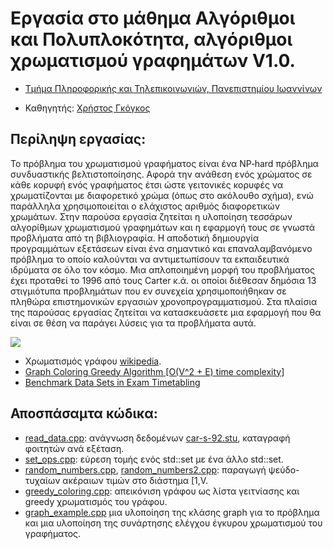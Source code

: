 # Εργασία στο μάθημα Αλγόριθμοι και Πολυπλοκότητα, αλγόριθμοι χρωματισμού γραφημάτων V1.0.

* [Τμήμα Πληροφορικής και Τηλεπικοινωνιών, Πανεπιστημίου Ιωαννίνων](https://www.dit.uoi.gr/)

* Καθηγητής: [Χρήστος Γκόγκος](https://github.com/chgogos)

## Περίληψη εργασίας: 

Το πρόβλημα του χρωματισμού γραφήματος είναι ένα NP‐hard πρόβλημα συνδυαστικής βελτιστοποίησης. Αφορά την ανάθεση ενός χρώματος σε κάθε κορυφή ενός γραφήματος έτσι ώστε γειτονικές κορυφές να χρωματίζονται με διαφορετικό χρώμα (όπως στο ακόλουθο σχήμα), ενώ παράλληλα χρησιμοποιείται ο ελάχιστος αριθμός διαφορετικών χρωμάτων. Στην παρούσα εργασία ζητείται η υλοποίηση τεσσάρων αλγορίθμων χρωματισμού γραφημάτων και η εφαρμογή τους σε γνωστά προβλήματα από τη βιβλιογραφία. Η αποδοτική δημιουργία προγραμμάτων εξετάσεων είναι ένα σημαντικό και επαναλαμβανόμενο πρόβλημα το οποίο καλούνται να αντιμετωπίσουν τα εκπαιδευτικά ιδρύματα σε όλο τον κόσμο. Μια απλοποιημένη μορφή του προβλήματος έχει προταθεί το 1996 από τους Carter κ.ά. οι οποίοι διέθεσαν δημόσια 13 στιγμιότυπα προβλημάτων που εν συνεχεία χρησιμοποιήθηκαν σε πληθώρα επιστημονικών εργασιών χρονοπρογραμματισμού. Στα πλαίσια της παρούσας εργασίας ζητείται να κατασκευάσετε μια εφαρμογή που θα είναι σε θέση να παράγει λύσεις για τα προβλήματα αυτά.

![](https://iq.opengenus.org/content/images/2018/07/gc2.PNG)

* Χρωματισμός γράφου [wikipedia](https://en.wikipedia.org/wiki/Graph_coloring).
* [Graph Coloring Greedy Algorithm [O(V^2 + E) time complexity]](https://iq.opengenus.org/graph-colouring-greedy-algorithm/)
* [Benchmark Data Sets in Exam Timetabling](http://www.asap.cs.nott.ac.uk/external/resources/)

## Αποσπάσαμτα κώδικα: 

* [read_data.cpp](/app/src/read_data.cpp): ανάγνωση δεδομένων [car-s-92.stu](./app/datasets/car-f-92.stu), καταγραφή φοιτητών ανά εξέταση.
* [set_ops.cpp](/app/src/set_ops.cpp): εύρεση τομής ενός std::set<int> με ένα άλλο std::set<int>.
* [random_numbers.cpp](./app/src/random_numbers.cpp), [random_numbers2.cpp](./app/src/random_numbers2.cpp): παραγωγή ψεύδο-τυχαίων ακέραιων τιμών στο διάστημα [1,V.
* [greedy_coloring.cpp](./app/src/greedy_coloring.cpp): απεικόνιση γράφου ως λίστα γειτνίασης και greedy χρωματισμός του γράφου.
* [graph_example.cpp](./app/src/graph_example.cpp) μια υλοποίηση της κλάσης graph για το πρόβλημα και μια υλοποίηση της συνάρτησης ελέγχου έγκυρου χρωματισμού του γραφήματος.